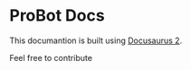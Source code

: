# ProBot Docs

This documantion is built using [Docusaurus 2](https://docusaurus.io/).

Feel free to contribute 
